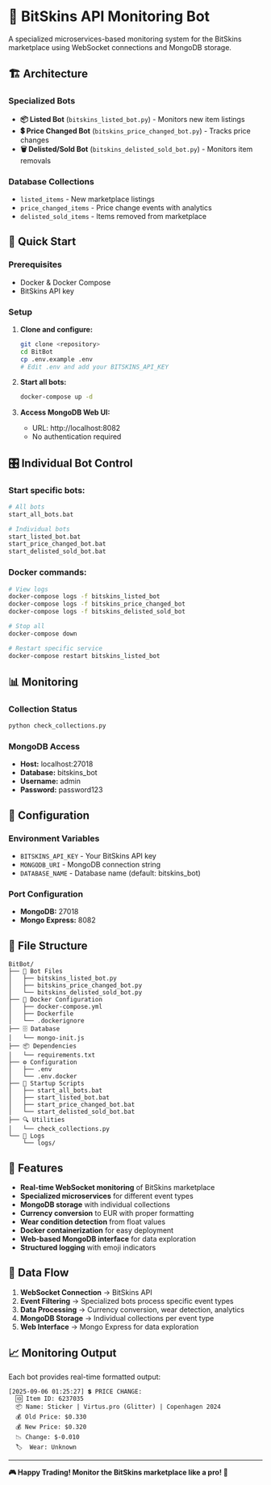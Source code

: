 # 🤖 BitSkins API Monitoring Bot

A specialized microservices-based monitoring system for the BitSkins marketplace using WebSocket connections and MongoDB storage.

## 🏗️ Architecture

### Specialized Bots
- **📦 Listed Bot** (`bitskins_listed_bot.py`) - Monitors new item listings
- **💲 Price Changed Bot** (`bitskins_price_changed_bot.py`) - Tracks price changes  
- **🗑️ Delisted/Sold Bot** (`bitskins_delisted_sold_bot.py`) - Monitors item removals

### Database Collections
- `listed_items` - New marketplace listings
- `price_changed_items` - Price change events with analytics
- `delisted_sold_items` - Items removed from marketplace

## 🚀 Quick Start

### Prerequisites
- Docker & Docker Compose
- BitSkins API key

### Setup
1. **Clone and configure:**
   ```bash
   git clone <repository>
   cd BitBot
   cp .env.example .env
   # Edit .env and add your BITSKINS_API_KEY
   ```

2. **Start all bots:**
   ```bash
   docker-compose up -d
   ```

3. **Access MongoDB Web UI:**
   - URL: http://localhost:8082
   - No authentication required

## 🎛️ Individual Bot Control

### Start specific bots:
```bash
# All bots
start_all_bots.bat

# Individual bots  
start_listed_bot.bat
start_price_changed_bot.bat
start_delisted_sold_bot.bat
```

### Docker commands:
```bash
# View logs
docker-compose logs -f bitskins_listed_bot
docker-compose logs -f bitskins_price_changed_bot  
docker-compose logs -f bitskins_delisted_sold_bot

# Stop all
docker-compose down

# Restart specific service
docker-compose restart bitskins_listed_bot
```

## 📊 Monitoring

### Collection Status
```bash
python check_collections.py
```

### MongoDB Access
- **Host:** localhost:27018
- **Database:** bitskins_bot
- **Username:** admin  
- **Password:** password123

## 🔧 Configuration

### Environment Variables
- `BITSKINS_API_KEY` - Your BitSkins API key
- `MONGODB_URI` - MongoDB connection string
- `DATABASE_NAME` - Database name (default: bitskins_bot)

### Port Configuration
- **MongoDB:** 27018
- **Mongo Express:** 8082

## 📁 File Structure

```
BitBot/
├── 🤖 Bot Files
│   ├── bitskins_listed_bot.py
│   ├── bitskins_price_changed_bot.py
│   └── bitskins_delisted_sold_bot.py
├── 🐳 Docker Configuration  
│   ├── docker-compose.yml
│   ├── Dockerfile
│   └── .dockerignore
├── 🗄️ Database
│   └── mongo-init.js
├── 📦 Dependencies
│   └── requirements.txt
├── ⚙️ Configuration
│   ├── .env
│   └── .env.docker
├── 🚀 Startup Scripts
│   ├── start_all_bots.bat
│   ├── start_listed_bot.bat
│   ├── start_price_changed_bot.bat
│   └── start_delisted_sold_bot.bat
├── 🔍 Utilities
│   └── check_collections.py
└── 📝 Logs
    └── logs/
```

## 🎯 Features

- **Real-time WebSocket monitoring** of BitSkins marketplace
- **Specialized microservices** for different event types
- **MongoDB storage** with individual collections
- **Currency conversion** to EUR with proper formatting
- **Wear condition detection** from float values
- **Docker containerization** for easy deployment
- **Web-based MongoDB interface** for data exploration
- **Structured logging** with emoji indicators

## 🔄 Data Flow

1. **WebSocket Connection** → BitSkins API
2. **Event Filtering** → Specialized bots process specific event types
3. **Data Processing** → Currency conversion, wear detection, analytics
4. **MongoDB Storage** → Individual collections per event type
5. **Web Interface** → Mongo Express for data exploration

## 📈 Monitoring Output

Each bot provides real-time formatted output:

```
[2025-09-06 01:25:27] 💲 PRICE CHANGE:
  🆔 Item ID: 6237035
  📦 Name: Sticker | Virtus.pro (Glitter) | Copenhagen 2024
  💰 Old Price: $0.330
  💰 New Price: $0.320  
  📉 Change: $-0.010
  🏷️  Wear: Unknown
```

---

**🎮 Happy Trading! Monitor the BitSkins marketplace like a pro! 🚀**
